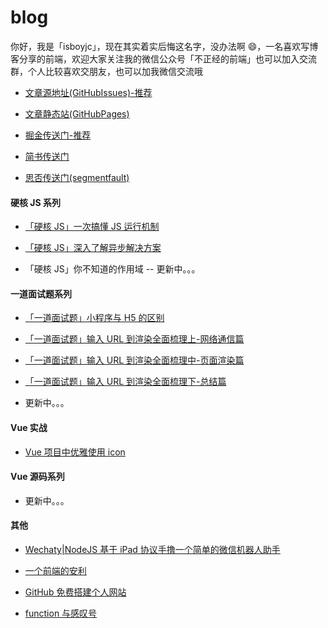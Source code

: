 # blog

你好，我是「isboyjc」，现在其实着实后悔这名字，没办法啊 😄，一名喜欢写博客分享的前端，欢迎大家关注我的微信公众号「不正经的前端」也可以加入交流群，个人比较喜欢交朋友，也可以加我微信交流哦

- [文章源地址(GitHubIssues)-推荐](https://github.com/isboyjc/blog/issues)

- [文章静态站(GitHubPages)](https://isboyjc.top/blog)

- [掘金传送门-推荐](https://juejin.im/user/5cdc302f6fb9a032155705c4/posts)

- [简书传送门](https://www.jianshu.com/u/fe7819267ca1)

- [思否传送门(segmentfault)](https://segmentfault.com/u/isboyjc)

#### 硬核 JS 系列

- [「硬核 JS」一次搞懂 JS 运行机制](https://github.com/isboyjc/blog/issues/5)

- [「硬核 JS」深入了解异步解决方案](https://github.com/isboyjc/blog/issues/7)

- 「硬核 JS」你不知道的作用域 -- 更新中。。。

#### 一道面试题系列

- [「一道面试题」小程序与 H5 的区别](https://github.com/isboyjc/blog/issues/13)

- [「一道面试题」输入 URL 到渲染全面梳理上-网络通信篇](https://github.com/isboyjc/blog/issues/14)

- [「一道面试题」输入 URL 到渲染全面梳理中-页面渲染篇](https://github.com/isboyjc/blog/issues/15)

- [「一道面试题」输入 URL 到渲染全面梳理下-总结篇](https://github.com/isboyjc/blog/issues/16)

- 更新中。。。

#### Vue 实战

- [Vue 项目中优雅使用 icon](https://github.com/isboyjc/blog/issues/12)

#### Vue 源码系列

- 更新中。。。

#### 其他

- [Wechaty|NodeJS 基于 iPad 协议手撸一个简单的微信机器人助手](https://github.com/isboyjc/blog/issues/4)

- [一个前端的安利](https://github.com/isboyjc/blog/issues/2)

- [GitHub 免费搭建个人网站](https://github.com/isboyjc/blog/issues/3)

- [function 与感叹号](https://github.com/isboyjc/blog/issues/11)
